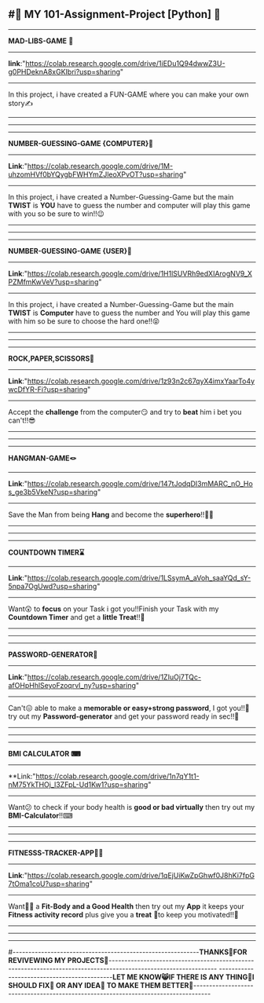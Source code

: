 #🌟 MY 101-Assignment-Project [Python] 🌟
------------------------------------------------------------------------------------------------------------------------------------------------------------------------------------------------------------------
------------------------------------------------------------------------------------------------------------------------------------------------------------------------------------------------------------------
**MAD-LIBS-GAME** 🤯
***
**link**:"https://colab.research.google.com/drive/1iEDu1Q94dwwZ3U-g0PHDeknA8xGKIbri?usp=sharing"
***
In this project, i have created a FUN-GAME where you can make your own story✍️
***
------------------------------------------------------------------------------------------------------------------------------------------------------------------------------------------------------------------
------------------------------------------------------------------------------------------------------------------------------------------------------------------------------------------------------------------
**NUMBER-GUESSING-GAME {COMPUTER}🦾** 
***
**Link**:"https://colab.research.google.com/drive/1M-uhzomHVf0bYQygbFWHYmZJleoXPvOT?usp=sharing"
***
In this project, i have created a Number-Guessing-Game but the main **TWIST** is **YOU** have to guess the number and computer will play this game with you so be sure to win!!😉
***
-----------------------------------------------------------------------------------------------------------------------------------------------------------------------------------------------------------------
-----------------------------------------------------------------------------------------------------------------------------------------------------------------------------------------------------------------
**NUMBER-GUESSING-GAME {USER}🧠**
***
**Link**:"https://colab.research.google.com/drive/1H1lSUVRh9edXIArogNV9_XPZMfmKwVeV?usp=sharing"
***
In this project, i have created a Number-Guessing-Game but the main **TWIST** is **Computer** have to guess the number and You will play this game with him so be sure to choose the hard one!!😝
***
-----------------------------------------------------------------------------------------------------------------------------------------------------------------------------------------------------------------
-----------------------------------------------------------------------------------------------------------------------------------------------------------------------------------------------------------------
**ROCK,PAPER,SCISSORS🤺**
***
**Link**:"https://colab.research.google.com/drive/1z93n2c67qyX4imxYaarTo4ywcDfYR-Fi?usp=sharing"
***
Accept the **challenge** from the computer😏 and try to **beat** him i bet you can't!!😎
***
-----------------------------------------------------------------------------------------------------------------------------------------------------------------------------------------------------------------
-----------------------------------------------------------------------------------------------------------------------------------------------------------------------------------------------------------------
**HANGMAN-GAME🪢**
***
**Link**:"https://colab.research.google.com/drive/147tJodqDI3mMARC_nO_Hos_ge3b5VkeN?usp=sharing"
***
Save the Man from being **Hang** and become the **superhero**!!🦸🏻
***
-----------------------------------------------------------------------------------------------------------------------------------------------------------------------------------------------------------------
-----------------------------------------------------------------------------------------------------------------------------------------------------------------------------------------------------------------
**COUNTDOWN TIMER⌛️**
***
**Link**:"https://colab.research.google.com/drive/1LSsymA_aVoh_saaYQd_sY-5npa7OgUwd?usp=sharing"
***
Want😲 to **focus** on your Task i got you!!Finish your Task with my **Countdown Timer** and get a **little Treat**!!🍭
***
-----------------------------------------------------------------------------------------------------------------------------------------------------------------------------------------------------------------
-----------------------------------------------------------------------------------------------------------------------------------------------------------------------------------------------------------------
**PASSWORD-GENERATOR🤖**
***
**Link**:"https://colab.research.google.com/drive/1ZIuOj7TQc-afOHpHhlSeyoFzoqrvI_ny?usp=sharing"
***
Can't😖 able to make a **memorable or easy+strong password**, I got you!!🤠 try out my **Password-generator** and get your password ready in sec!!👊
***
-----------------------------------------------------------------------------------------------------------------------------------------------------------------------------------------------------------------
-----------------------------------------------------------------------------------------------------------------------------------------------------------------------------------------------------------------
**BMI CALCULATOR ⌨**
***
**Link:"https://colab.research.google.com/drive/1n7qY1t1-nM75YkTHOj_l3ZFpL-Ud1Kw1?usp=sharing"
***
Want😕 to check if your body health is **good or bad virtually** then try out my **BMI-Calculator**!!⌨
***
-----------------------------------------------------------------------------------------------------------------------------------------------------------------------------------------------------------------
-----------------------------------------------------------------------------------------------------------------------------------------------------------------------------------------------------------------
**FITNESSS-TRACKER-APP💪🏻**
***
**Link**:"https://colab.research.google.com/drive/1qEjUiKwZpGhwf0J8hKi7fpG7tOma1coU?usp=sharing"
***
Want😮‍💨 a **Fit-Body and a Good Health** then try out my **App** it keeps your **Fitness activity record** plus give you a **treat** 🧁to keep you motivated!!💪
***
-----------------------------------------------------------------------------------------------------------------------------------------------------------------------------------------------------------------
-----------------------------------------------------------------------------------------------------------------------------------------------------------------------------------------------------------------
#-----------------------------------------------------------**THANKS🩷FOR REVIVEWING MY PROJECTS💙**----------------------------------------------------------------------------------------------------------------
--------------------------------------------**LET ME KNOW😸IF THERE IS ANY THING👾I SHOULD FIX💪 OR ANY IDEA🧠 TO MAKE THEM BETTER🌟**-----------------------------------------------------------------------------------


